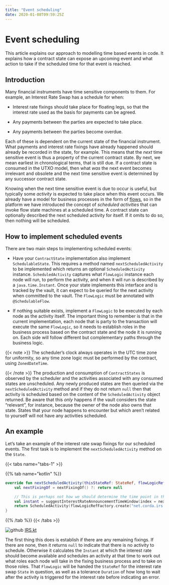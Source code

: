 ```yaml
---
title: "Event scheduling"
date: 2020-01-08T09:59:25Z
---
```




# Event scheduling
This article explains our approach to modelling time based events in code. It explains how a contract
            state can expose an upcoming event and what action to take if the scheduled time for that event is reached.


## Introduction
Many financial instruments have time sensitive components to them.  For example, an Interest Rate Swap has a schedule
                for when:


* Interest rate fixings should take place for floating legs, so that the interest rate used as the basis for payments
                        can be agreed.


* Any payments between the parties are expected to take place.


* Any payments between the parties become overdue.


Each of these is dependent on the current state of the financial instrument.  What payments and interest rate fixings
                have already happened should already be recorded in the state, for example.  This means that the *next* time sensitive
                event is thus a property of the current contract state.  By next, we mean earliest in chronological terms, that is still
                due.  If a contract state is consumed in the UTXO model, then what *was* the next event becomes irrelevant and obsolete
                and the next time sensitive event is determined by any successor contract state.

Knowing when the next time sensitive event is due to occur is useful, but typically some *activity* is expected to take
                place when this event occurs.  We already have a model for business processes in the form of [flows](flow-state-machines.md),
                so in the platform we have introduced the concept of *scheduled activities* that can invoke flow state machines
                at a scheduled time.  A contract state can optionally described the next scheduled activity for itself.  If it omits
                to do so, then nothing will be scheduled.


## How to implement scheduled events
There are two main steps to implementing scheduled events:


* Have your `ContractState` implementation also implement `SchedulableState`.  This requires a method named
                        `nextScheduledActivity` to be implemented which returns an optional `ScheduledActivity` instance.
                        `ScheduledActivity` captures what `FlowLogic` instance each node will run, to perform the activity, and when it
                        will run is described by a `java.time.Instant`.  Once your state implements this interface and is tracked by the
                        vault, it can expect to be queried for the next activity when committed to the vault. The `FlowLogic` must be
                        annotated with `@SchedulableFlow`.


* If nothing suitable exists, implement a `FlowLogic` to be executed by each node as the activity itself.
                        The important thing to remember is that in the current implementation, each node that is party to the transaction
                        will execute the same `FlowLogic`, so it needs to establish roles in the business process based on the contract
                        state and the node it is running on. Each side will follow different but complementary paths through the business logic.



{{< note >}}
The scheduler’s clock always operates in the UTC time zone for uniformity, so any time zone logic must be
                    performed by the contract, using `ZonedDateTime`.

{{< /note >}}
The production and consumption of `ContractStates` is observed by the scheduler and the activities associated with
                any consumed states are unscheduled.  Any newly produced states are then queried via the `nextScheduledActivity`
                method and if they do not return `null` then that activity is scheduled based on the content of the
                `ScheduledActivity` object returned. Be aware that this *only* happens if the vault considers the state
                “relevant”, for instance, because the owner of the node also owns that state. States that your node happens to
                encounter but which aren’t related to yourself will not have any activities scheduled.


## An example
Let’s take an example of the interest rate swap fixings for our scheduled events.  The first task is to implement the
                `nextScheduledActivity` method on the `State`.


{{< tabs name="tabs-1" >}}


{{% tab name="kotlin" %}}
```kotlin
override fun nextScheduledActivity(thisStateRef: StateRef, flowLogicRefFactory: FlowLogicRefFactory): ScheduledActivity? {
    val nextFixingOf = nextFixingOf() ?: return null

    // This is perhaps not how we should determine the time point in the business day, but instead expect the schedule to detail some of these aspects
    val instant = suggestInterestRateAnnouncementTimeWindow(index = nextFixingOf.name, source = floatingLeg.indexSource, date = nextFixingOf.forDay).fromTime!!
    return ScheduledActivity(flowLogicRefFactory.create("net.corda.irs.flows.FixingFlow\$FixingRoleDecider", thisStateRef), instant)
}

```
{{% /tab %}}
{{< /tabs >}}

![github](/images/svg/github.svg "github") [IRS.kt](https://github.com/corda/corda/blob/release/os/4.4/samples/irs-demo/cordapp/contracts-irs/src/main/kotlin/net/corda/irs/contract/IRS.kt)

The first thing this does is establish if there are any remaining fixings.  If there are none, then it returns `null`
                to indicate that there is no activity to schedule.  Otherwise it calculates the `Instant` at which the interest rate
                should become available and schedules an activity at that time to work out what roles each node will take in the fixing
                business process and to take on those roles.  That `FlowLogic` will be handed the `StateRef` for the interest
                rate swap `State` in question, as well as a tolerance `Duration` of how long to wait after the activity is triggered
                for the interest rate before indicating an error.


